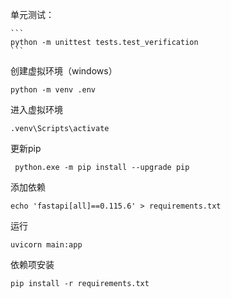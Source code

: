 单元测试：

    ```
    python -m unittest tests.test_verification
    ```
创建虚拟环境（windows）

```
python -m venv .env
```

进入虚拟环境

```
.venv\Scripts\activate
```

更新pip

```
 python.exe -m pip install --upgrade pip
```

添加依赖

```
echo 'fastapi[all]==0.115.6' > requirements.txt
```

运行

```
uvicorn main:app
```

依赖项安装
```
pip install -r requirements.txt
```